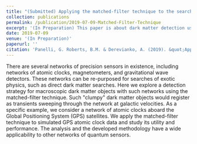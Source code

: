 ```yaml
---
title: "(Submitted) Applying the matched-filter technique to the search for dark matter with networks of precision measurement devices"
collection: publications
permalink: /publication/2019-07-09-Matched-Filter-Technique
excerpt: '(In Preparation) This paper is about dark matter detection using a network of precision measurement devices.'
date: 2019-07-09
venue: '(In Preparation)'
paperurl: ''
citation: 'Panelli, G. Roberts, B.M. & Derevianko, A. (2019). &quot;Applying the matched-filter technique to the search for dark matter transients with networks of quantum sensors.&quot; [https://arxiv.org/abs/1908.03320](https://arxiv.org/abs/1908.03320).'
---
```

 
There are several networks of precision sensors in existence, including networks of atomic clocks, magnetometers, and gravitational wave detectors. These networks can be re-purposed for searches of exotic physics, such as direct dark matter searches. Here we explore a detection strategy for macroscopic dark matter objects with such networks using the matched-filter technique. Such "clumpy" dark matter objects would register as transients sweeping through the network at galactic velocities. As a specific example, we consider a network of atomic clocks aboard the Global Positioning System (GPS) satellites. We apply the matched-filter technique to simulated GPS atomic clock data and study its utility and performance. The analysis and the developed methodology have a wide applicability to other networks of quantum sensors.